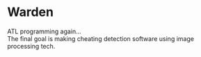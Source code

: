 # Warden
ATL programming again...   
The final goal is making cheating detection software using image processing tech.


